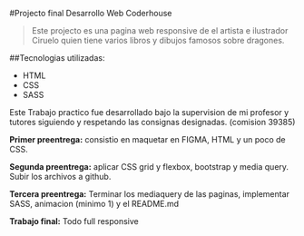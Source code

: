 #Projecto final Desarrollo Web Coderhouse
>Este projecto es una pagina web responsive de el artista e ilustrador Ciruelo quien tiene varios libros y dibujos famosos sobre dragones.

##Tecnologias utilizadas:
- HTML
- CSS
- SASS

Este Trabajo practico fue desarrollado bajo la supervision de mi profesor y tutores siguiendo y respetando las consignas designadas. (comision 39385)

**Primer preentrega:** consistio en maquetar en FIGMA, HTML y un poco de CSS.

**Segunda preentrega:** aplicar CSS grid y flexbox, bootstrap y media query. Subir los archivos a github.

**Tercera preentrega:** Terminar los mediaquery de las paginas, implementar SASS, animacion (minimo 1) y el README.md

**Trabajo final:** Todo full responsive